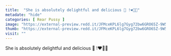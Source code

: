 ```yaml
---
title:  "She is absolutely delightful and delicious 🤤 !❤️👅👀"
metadate: "hide"
categories: [ Rear Pussy ]
image: "https://external-preview.redd.it/JFMceKPL6lg7Gyg72bw6GRO65Z-9W57w3X__PXVfBjA.jpg?auto=webp&s=033cc4e8c20fed69b17e24a8a09fd304b822a081"
thumb: "https://external-preview.redd.it/JFMceKPL6lg7Gyg72bw6GRO65Z-9W57w3X__PXVfBjA.jpg?width=1080&crop=smart&auto=webp&s=f4de6930201b57f73715dbc872565d405f7e43a9"
visit: ""
---
```

She is absolutely delightful and delicious 🤤 !❤️👅👀
